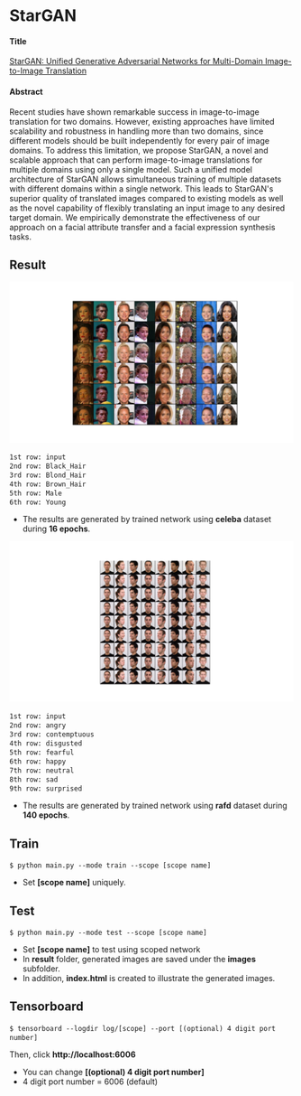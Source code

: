 # StarGAN

#### Title
[StarGAN: Unified Generative Adversarial Networks for Multi-Domain Image-to-Image Translation](https://arxiv.org/abs/1711.09020)

#### Abstract
Recent studies have shown remarkable success in image-to-image translation for two domains. However, existing approaches have limited scalability and robustness in handling more than two domains, since different models should be built independently for every pair of image domains. To address this limitation, we propose StarGAN, a novel and scalable approach that can perform image-to-image translations for multiple domains using only a single model. Such a unified model architecture of StarGAN allows simultaneous training of multiple datasets with different domains within a single network. This leads to StarGAN's superior quality of translated images compared to existing models as well as the novel capability of flexibly translating an input image to any desired target domain. We empirically demonstrate the effectiveness of our approach on a facial attribute transfer and a facial expression synthesis tasks.

## Result
![alt text](./img/generated_images_celeba.png "Generated Images by StarGAN")

    1st row: input
    2nd row: Black_Hair
    3rd row: Blond_Hair
    4th row: Brown_Hair
    5th row: Male
    6th row: Young

* The results are generated by trained network using **celeba** dataset during **16 epochs**.

![alt text](./img/generated_images_rafd.png "Generated Images by StarGAN")

    1st row: input
    2nd row: angry
    3rd row: contemptuous
    4th row: disgusted
    5th row: fearful
    6th row: happy
    7th row: neutral
    8th row: sad
    9th row: surprised
    
* The results are generated by trained network using **rafd** dataset during **140 epochs**.

## Train
    $ python main.py --mode train --scope [scope name]

* Set **[scope name]** uniquely.


## Test
    $ python main.py --mode test --scope [scope name]

* Set **[scope name]** to test using scoped network
* In **result** folder, generated images are saved under the **images** subfolder.
* In addition, **index.html** is created to illustrate the generated images.  


## Tensorboard
    $ tensorboard --logdir log/[scope] --port [(optional) 4 digit port number]

Then, click **http://localhost:6006**

* You can change **[(optional) 4 digit port number]**
* 4 digit port number = 6006 (default)
